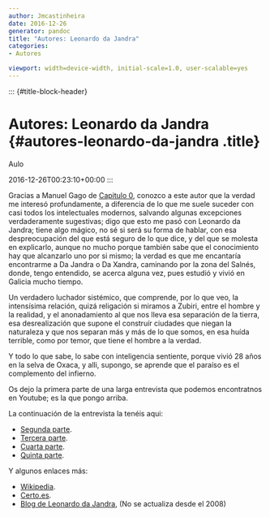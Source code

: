 ```yaml
---
author: Jmcastinheira
date: 2016-12-26
generator: pandoc
title: "Autores: Leonardo da Jandra"
categories:
- Autores

viewport: width=device-width, initial-scale=1.0, user-scalable=yes
---
```


::: {#title-block-header}
# Autores: Leonardo da Jandra {#autores-leonardo-da-jandra .title}

Aulo

2016-12-26T00:23:10+00:00
:::

Gracias a Manuel Gago de [Capitulo
0](http://www.manuelgago.org/blog/index.php/2009/08/14/un-raro-intelectual-chamado-leonardo-da-jandra/),
conozco a este autor que la verdad me interesó profundamente, a
diferencia de lo que me suele suceder con casi todos los intelectuales
modernos, salvando algunas excepciones verdaderamente sugestivas; digo
que esto me pasó con Leonardo da Jandra; tiene algo mágico, no sé si
será su forma de hablar, con esa despreocupación del que está seguro de
lo que dice, y del que se molesta en explicarlo, aunque no mucho porque
también sabe que el conocimiento hay que alcanzarlo uno por si mismo; la
verdad es que me encantaría encontrarme a Da Jandra o Da Xandra,
caminando por la zona del Salnés, donde, tengo entendido, se acerca
alguna vez, pues estudió y vivió en Galicia mucho tiempo.

Un verdadero luchador sistémico, que comprende, por lo que veo, la
intensísima relación, quizá religación si miramos a Zubiri, entre el
hombre y la realidad, y el anonadamiento al que nos lleva esa separación
de la tierra, esa desrealización que supone el construír ciudades que
niegan la naturaleza y que nos separan más y más de lo que somos, en esa
huída terrible, como por temor, que tiene el hombre a la verdad.

Y todo lo que sabe, lo sabe con inteligencia sentiente, porque vivió 28
años en la selva de Oxaca, y alli, supongo, se aprende que el paraíso es
el complemento del infierno.

Os dejo la primera parte de una larga entrevista que podemos
encontratnos en Youtube; es la que pongo arriba.

La continuación de la entrevista la tenéis aqui:

-   [Segunda parte](http://www.youtube.com/watch?v=a6t_C7Z9H9k).
-   [Tercera parte](http://www.youtube.com/watch?v=QYhAyxBsdyk).
-   [Cuarta parte](http://www.youtube.com/watch?v=wTWMO7KNS9E).
-   [Quinta parte](http://www.youtube.com/watch?v=JfRSzFl_1og).

Y algunos enlaces más:

-   [Wikipedia](http://es.wikipedia.org/wiki/Leonardo_Da_Jandra).
-   [Certo.es](http://certo.es/index.php?page=leonardo_da_jandra).
-   [Blog de Leonardo da Jandra](http://leonardodajandra.blogspot.com/),
    (No se actualiza desde el 2008)

